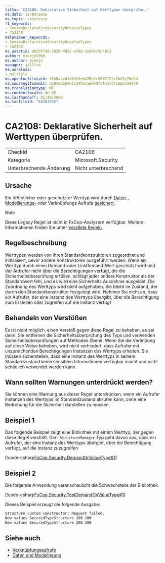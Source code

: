 ```yaml
---
title: 'CA2108: Deklarative Sicherheit auf Werttypen überprüfen.'
ms.date: 11/04/2016
ms.topic: reference
f1_keywords:
- ReviewDeclarativeSecurityOnValueTypes
- CA2108
helpviewer_keywords:
- ReviewDeclarativeSecurityOnValueTypes
- CA2108
ms.assetid: d62bffdd-3826-4d52-a708-1c646c5d48c2
author: mikejo5000
ms.author: mikejo
manager: jillfra
ms.workload:
- multiple
ms.openlocfilehash: f688aaed1d6320e0470e5c9807173c2b87e70c6d
ms.sourcegitcommit: d20ce855461c240ac5eee0fcfe373f166b4a04a9
ms.translationtype: MT
ms.contentlocale: de-DE
ms.lasthandoff: 05/29/2020
ms.locfileid: "84181532"
---
```

# <a name="ca2108-review-declarative-security-on-value-types"></a>CA2108: Deklarative Sicherheit auf Werttypen überprüfen.

|||
|-|-|
|CheckId|CA2108|
|Kategorie|Microsoft.Security|
|Unterbrechende Änderung|Nicht unterbrechend|

## <a name="cause"></a>Ursache
Ein öffentlicher oder geschützter Werttyp wird durch [Daten-, Modellierungs-](/dotnet/framework/data/index) oder Verknüpfungs Aufrufe [gesichert.](/dotnet/framework/misc/link-demands)

> [!NOTE]
> Diese Legacy Regel ist nicht in FxCop-Analyzern verfügbar. Weitere Informationen finden Sie unter [Veraltete Regeln](fxcop-rule-port-status.md#deprecated-rules).

## <a name="rule-description"></a>Regelbeschreibung

Werttypen werden von ihren Standardkonstruktoren zugeordnet und initialisiert, bevor andere Konstruktoren ausgeführt werden. Wenn ein Werttyp durch einen Demand-oder LinkDemand-Wert geschützt wird und der Aufrufer nicht über die Berechtigungen verfügt, die die Sicherheitsüberprüfung erfüllen, schlägt jeder andere Konstruktor als der Standardwert fehl, und es wird eine Sicherheits Ausnahme ausgelöst. Die Zuordnung des Werttyps wird nicht aufgehoben. Sie bleibt im Zustand, der durch den Standardkonstruktor festgelegt wird. Nehmen Sie nicht an, dass ein Aufrufer, der eine Instanz des Werttyps übergibt, über die Berechtigung zum Erstellen oder zugreifen auf die Instanz verfügt

## <a name="how-to-fix-violations"></a>Behandeln von Verstößen

Es ist nicht möglich, einen Verstoß gegen diese Regel zu beheben, es sei denn, Sie entfernen die Sicherheitsüberprüfung des Typs und verwenden Sicherheitsüberprüfungen auf Methoden Ebene. Wenn Sie die Verletzung auf diese Weise beheben, wird nicht verhindert, dass Aufrufer mit unzureichenden Berechtigungen Instanzen des Werttyps erhalten. Sie müssen sicherstellen, dass eine Instanz des Werttyps in seinem Standardzustand keine sensiblen Informationen verfügbar macht und nicht schädlich verwendet werden kann.

## <a name="when-to-suppress-warnings"></a>Wann sollten Warnungen unterdrückt werden?

Sie können eine Warnung aus dieser Regel unterdrücken, wenn ein Aufrufer Instanzen des Werttyps im Standardzustand abrufen kann, ohne eine Bedrohung für die Sicherheit darstellen zu müssen.

## <a name="example-1"></a>Beispiel 1

Das folgende Beispiel zeigt eine Bibliothek mit einem Werttyp, der gegen diese Regel verstößt. Der- `StructureManager` Typ geht davon aus, dass ein Aufrufer, der eine Instanz des Werttyps übergibt, über die Berechtigung verfügt, auf die Instanz zuzugreifen

[!code-csharp[FxCop.Security.DemandOnValueType#1](../code-quality/codesnippet/CSharp/ca2108-review-declarative-security-on-value-types_1.cs)]

## <a name="example-2"></a>Beispiel 2

Die folgende Anwendung veranschaulicht die Schwachstelle der Bibliothek.

[!code-csharp[FxCop.Security.TestDemandOnValueType#1](../code-quality/codesnippet/CSharp/ca2108-review-declarative-security-on-value-types_2.cs)]

Dieses Beispiel erzeugt die folgende Ausgabe:

```txt
Structure custom constructor: Request failed.
New values SecuredTypeStructure 100 100
New values SecuredTypeStructure 200 200
```

## <a name="see-also"></a>Siehe auch

- [Verknüpfungsaufrufe](/dotnet/framework/misc/link-demands)
- [Daten und Modellierung](/dotnet/framework/data/index)
